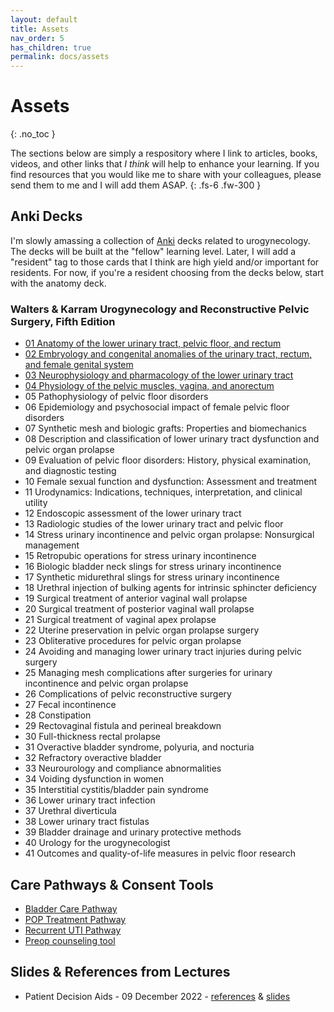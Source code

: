 ```yaml
---
layout: default
title: Assets
nav_order: 5
has_children: true
permalink: docs/assets
---
```


# Assets
{: .no_toc }

The sections below are simply a respository where I link to articles, books, videos, and other links that _I think_ will help to enhance your learning. If you find resources that you would like me to share with your colleagues, please send them to me and I will add them ASAP.
{: .fs-6 .fw-300 }

## Anki Decks

I'm slowly amassing a collection of [Anki](https://apps.ankiweb.net/) decks related to urogynecology. The decks will be built at the "fellow" learning level. Later, I will add a "resident" tag to those cards that I think are high yield and/or important for residents. For now, if you're a resident choosing from the decks below, start with the anatomy deck.

### Walters & Karram Urogynecology and Reconstructive Pelvic Surgery, Fifth Edition

* [01 Anatomy of the lower urinary tract, pelvic floor, and rectum](/handbook/stuboo.github.io/assets/anki/wk/wk01_anatomy.apkg)
* [02 Embryology and congenital anomalies of the urinary tract, rectum, and female genital system](/handbook/stuboo.github.io/assets/anki/wk/wk02_embryology.apkg)
* [03 Neurophysiology and pharmacology of the lower urinary tract](/handbook/stuboo.github.io/assets/anki/wk/wk03_neuro-pharm.apkg)
* [04 Physiology of the pelvic muscles, vagina, and anorectum](/handbook/stuboo.github.io/assets/anki/wk/wk04_physiology.apkg)
* 05 Pathophysiology of pelvic floor disorders
* 06 Epidemiology and psychosocial impact of female pelvic floor disorders
* 07 Synthetic mesh and biologic grafts: Properties and biomechanics
* 08 Description and classification of lower urinary tract dysfunction and pelvic organ prolapse
* 09 Evaluation of pelvic floor disorders: History, physical examination, and diagnostic testing
* 10 Female sexual function and dysfunction: Assessment and treatment
* 11 Urodynamics: Indications, techniques, interpretation, and clinical utility
* 12 Endoscopic assessment of the lower urinary tract
* 13 Radiologic studies of the lower urinary tract and pelvic floor
* 14 Stress urinary incontinence and pelvic organ prolapse: Nonsurgical management
* 15 Retropubic operations for stress urinary incontinence
* 16 Biologic bladder neck slings for stress urinary incontinence
* 17 Synthetic midurethral slings for stress urinary incontinence
* 18 Urethral injection of bulking agents for intrinsic sphincter deficiency
* 19 Surgical treatment of anterior vaginal wall prolapse
* 20 Surgical treatment of posterior vaginal wall prolapse
* 21 Surgical treatment of vaginal apex prolapse
* 22 Uterine preservation in pelvic organ prolapse surgery
* 23 Obliterative procedures for pelvic organ prolapse
* 24 Avoiding and managing lower urinary tract injuries during pelvic surgery
* 25 Managing mesh complications after surgeries for urinary incontinence and pelvic organ prolapse
* 26 Complications of pelvic reconstructive surgery
* 27 Fecal incontinence
* 28 Constipation
* 29 Rectovaginal fistula and perineal breakdown
* 30 Full-thickness rectal prolapse
* 31 Overactive bladder syndrome, polyuria, and nocturia
* 32 Refractory overactive bladder
* 33 Neurourology and compliance abnormalities
* 34 Voiding dysfunction in women
* 35 Interstitial cystitis/bladder pain syndrome
* 36 Lower urinary tract infection
* 37 Urethral diverticula
* 38 Lower urinary tract fistulas
* 39 Bladder drainage and urinary protective methods
* 40 Urology for the urogynecologist
* 41 Outcomes and quality-of-life measures in pelvic floor research

## Care Pathways & Consent Tools

* [Bladder Care Pathway](/handbook/assets/pdfs/bladder_pathway.pdf)
* [POP Treatment Pathway](/handbook/assets/pdfs/pop_pathway.pdf)
* [Recurrent UTI Pathway](/handbook/assets/pdfs/ruti_pathway.pdf)
* [Preop counseling tool](/handbook/assets/pdfs/preop_counseling_v4.pdf)

## Slides & References from Lectures

* Patient Decision Aids - 09 December 2022 - [references](/handbook/assets/text/patient_decision_aids.txt) & [slides]()